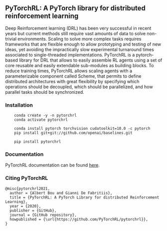 ## PyTorchRL: A PyTorch library for distributed reinforcement learning

Deep Reinforcement learning (DRL) has been very successful in recent years but current methods still require vast amounts of data to solve non-trivial environments.  Scaling to solve more complex tasks requires frameworks that are flexible enough to allow prototyping and testing of new ideas, yet avoiding the impractically slow experimental turnaround times associated to single-threaded implementations.  PyTorchRL is a pytorch-based library for DRL that allows to easily assemble RL agents using a set of core reusable and easily extendable sub-modules as building blocks.  To reduce training times, PyTorchRL allows scaling agents with a parameterizable component called Scheme, that permits to define distributed architectures with great flexibility by specifying which operations should be decoupled, which should be parallelized, and how parallel tasks should be synchronized.

### Installation

```
    conda create -y -n pytorchrl
    conda activate pytorchrl

    conda install pytorch torchvision cudatoolkit=10.0 -c pytorch
    pip install git+git://github.com/openai/baselines.git

    pip install pytorchrl
```

### Documentation

PyTorchRL documentation can be found [here](https://pytorchrl.readthedocs.io/en/latest/).

### Citing PyTorchRL

```
@misc{pytorchrl2021,
  author = {Albert Bou and Gianni De Fabritiis},
  title = {PyTorchRL: A PyTorch Library for distributed Reinforcement Learning},
  year = {2020},
  publisher = {GitHub},
  journal = {GitHub repository},
  howpublished = {\url{https://github.com/PyTorchRL/pytorchrl}},
}
```
